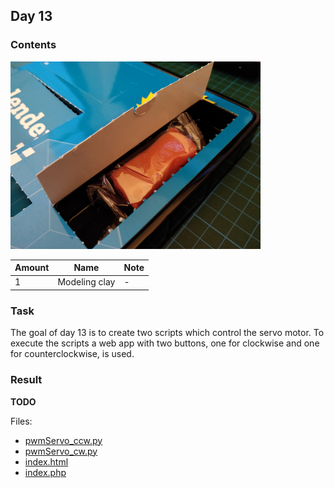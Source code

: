 ## Day 13

### Contents

![Content of Day 13](assets/IMG_20171213_081100.jpg)

Amount | Name | Note
--- | --- | ---
1 | Modeling clay | -

### Task
The goal of day 13 is to create two scripts which control the servo motor.
To execute the scripts a web app with two buttons, one for clockwise and one for counterclockwise, is used.

### Result

**TODO**

Files:
- [pwmServo_ccw.py](pwmServo_ccw.py)
- [pwmServo_cw.py](pwmServo_cw.py)
- [index.html](web_app/index.html)
- [index.php](web_app/index.php)
